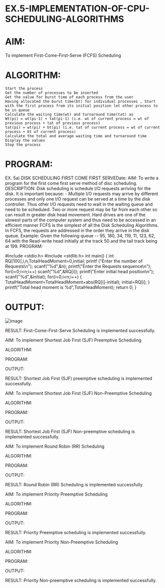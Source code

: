 # EX.5-IMPLEMENTATION-OF-CPU-SCHEDULING-ALGORITHMS

# AIM:
To implement First-Come-First-Serve (FCFS) Scheduling

# ALGORITHM:

    Start the process
    Get the number of processes to be inserted
    Get the value for burst time of each process from the user
    Having allocated the burst time(bt) for individual processes , Start with the first process from its initial position let other process to be in queue
    Calculate the waiting time(wt) and turnaround time(tat) as
    Wt(pi) = wt(pi-1) + tat(pi-1) (i.e. wt of current process = wt of previous process + tat of previous process)
    tat(pi) = wt(pi) + bt(pi) (i.e. tat of current process = wt of current process + bt of current process)
    Calculate the total and average waiting time and turnaround time
    Display the values
    Stop the process

# PROGRAM:

EX. 5a) DISK SCHEDULING
FIRST COME FIRST SERVEDate:
AIM:
To write a program for the first come first serve method of disc scheduling.
DESCRIPTION:
Disk scheduling is schedule I/O requests arriving for the disk.
It is important because: -
Multiple I/O requests may arrive by different processes and only one I/O request can be served at a time
by the disk controller. Thus other I/O requests need to wait in the waiting queue and need to be
scheduled.
Two or more request may be far from each other so can result in greater disk head movement.
Hard drives are one of the slowest parts of the computer system and thus need to be accessed in an
efficient manner
FCFS is the simplest of all the Disk Scheduling Algorithms. In FCFS, the requests are addressed in the
order they arrive in the disk queue.
Example: Given the following queue -- 95, 180, 34, 119, 11, 123, 62, 64 with the Read-write head
initially at the track 50 and the tail track being at 199.
PROGRAM:

#include <stdio.h>
#include <stdlib.h>
int main()
{
int RQ[100],i,n,TotalHeadMoment=0,initial;
printf ("Enter the number of Requests\n");
scanf("%d",&n);
printf("Enter the Requests sequence\n");
for(i=0;i<n;i++)
scanf("%d",&RQ[i]);
printf("Enter initial head position\n");
scanf("%d",&initial);
for(i=0;i<n;i++)
{
TotalHeadMoment=TotalHeadMoment+abs(RQ[i]-initial);
initial=RQ[i];
}
printf("Total head moment is %d",TotalHeadMoment);
return 0;
}


# OUTPUT:

![image](https://github.com/nivetharajaa/EX.5-IMPLEMENTATION-OF-CPU-SCHEDULING-ALGORITHMS/assets/120543388/67755e14-033a-47ac-9cd3-6548acd6136e)



RESULT: First-Come-First-Serve Scheduling is implemented successfully.


AIM: To implement Shortest Job First (SJF) Preemptive Scheduling

ALGORITHM:


PROGRAM:


OUTPUT:


RESULT: Shortest Job First (SJF) preemptive scheduling is implemented successfully.


AIM: To implement Shortest Job First (SJF) Non-Preemptive Scheduling

ALGORITHM:


PROGRAM:


OUTPUT:


RESULT: Shortest Job First (SJF) Non-preemptive scheduling is implemented successfully.

AIM: To implement Round Robin (RR) Scheduling

ALGORITHM:


PROGRAM:


OUTPUT:


RESULT: Round Robin (RR) Scheduling is implemented successfully.


AIM: To implement Priority Preemptive Scheduling

ALGORITHM:


PROGRAM:


OUTPUT:


RESULT: Priority Preemptive scheduling is implemented successfully.


AIM: To implement Priority Non-Preemptive Scheduling

ALGORITHM:


PROGRAM:


OUTPUT:


RESULT: Priority Non-preemptive scheduling is implemented successfully.


